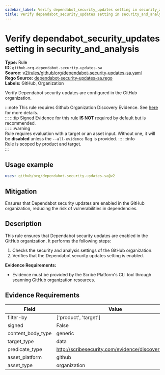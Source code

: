 ```yaml
---
sidebar_label: Verify dependabot_security_updates setting in security_and_analysis
title: Verify dependabot_security_updates setting in security_and_analysis
---  
```

# Verify dependabot_security_updates setting in security_and_analysis  
**Type:** Rule  
**ID:** `github-org-dependabot-security-updates-sa`  
**Source:** [v2/rules/github/org/dependabot-security-updates-sa.yaml](https://github.com/scribe-public/sample-policies/blob/main/v2/rules/github/org/dependabot-security-updates-sa.yaml)  
**Rego Source:** [dependabot-security-updates-sa.rego](https://github.com/scribe-public/sample-policies/blob/main/v2/rules/github/org/dependabot-security-updates-sa.rego)  
**Labels:** GitHub, Organization  

Verify Dependabot security updates are configured in the GitHub organization.

:::note 
This rule requires Github Organization Discovery Evidence. See [here](/docs/platforms/discover#github-discovery) for more details.  
::: 
:::tip 
Signed Evidence for this rule **IS NOT** required by default but is recommended.  
::: 
:::warning  
Rule requires evaluation with a target or an asset input. Without one, it will be **disabled** unless the `--all-evidence` flag is provided.
::: 
:::info  
Rule is scoped by product and target.  
:::  

## Usage example

```yaml
uses: github/org/dependabot-security-updates-sa@v2
```

## Mitigation  
Ensures that Dependabot security updates are enabled in the GitHub organization, reducing the risk of vulnerabilities in dependencies.


## Description  
This rule ensures that Dependabot security updates are enabled in the GitHub organization.
It performs the following steps:

1. Checks the security and analysis settings of the GitHub organization.
2. Verifies that the Dependabot security updates setting is enabled.

**Evidence Requirements:**
- Evidence must be provided by the Scribe Platform's CLI tool through scanning GitHub organization resources.

## Evidence Requirements  
| Field | Value |
|-------|-------|
| filter-by | ['product', 'target'] |
| signed | False |
| content_body_type | generic |
| target_type | data |
| predicate_type | http://scribesecurity.com/evidence/discovery/v0.1 |
| asset_platform | github |
| asset_type | organization |

